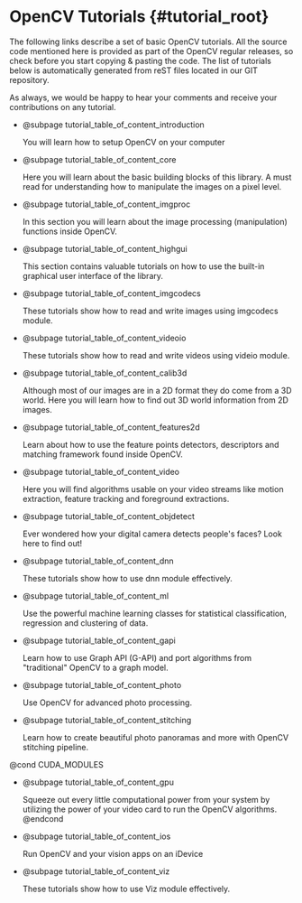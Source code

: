 OpenCV Tutorials {#tutorial_root}
================

The following links describe a set of basic OpenCV tutorials. All the source code mentioned here is
provided as part of the OpenCV regular releases, so check before you start copying & pasting the code.
The list of tutorials below is automatically generated from reST files located in our GIT
repository.

As always, we would be happy to hear your comments and receive your contributions on any tutorial.

-   @subpage tutorial_table_of_content_introduction

    You will learn how to setup OpenCV on your computer

-   @subpage tutorial_table_of_content_core

    Here you will learn
    about the basic building blocks of this library. A must read for understanding how
    to manipulate the images on a pixel level.

-   @subpage tutorial_table_of_content_imgproc

    In this section
    you will learn about the image processing (manipulation) functions inside OpenCV.

-   @subpage tutorial_table_of_content_highgui

    This section contains valuable tutorials on how to use the
    built-in graphical user interface of the library.

-   @subpage tutorial_table_of_content_imgcodecs

    These tutorials show how to read and write images using imgcodecs module.

-   @subpage tutorial_table_of_content_videoio

    These tutorials show how to read and write videos using videio module.

-   @subpage tutorial_table_of_content_calib3d

    Although
    most of our images are in a 2D format they do come from a 3D world. Here you will learn how to find
    out 3D world information from 2D images.

-   @subpage tutorial_table_of_content_features2d

    Learn about how
    to use the feature points detectors, descriptors and matching framework found inside OpenCV.

-   @subpage tutorial_table_of_content_video

    Here you will find
    algorithms usable on your video streams like motion extraction, feature tracking and
    foreground extractions.

-   @subpage tutorial_table_of_content_objdetect

    Ever wondered
    how your digital camera detects people's faces? Look here to find out!

-   @subpage tutorial_table_of_content_dnn

    These tutorials show how to use dnn module effectively.

-   @subpage tutorial_table_of_content_ml

    Use the powerful
    machine learning classes for statistical classification, regression and clustering of data.

-   @subpage tutorial_table_of_content_gapi

    Learn how to use Graph API (G-API) and port algorithms from "traditional" OpenCV to a graph model.

-   @subpage tutorial_table_of_content_photo

    Use OpenCV for
    advanced photo processing.

-   @subpage tutorial_table_of_content_stitching

    Learn how to create beautiful photo panoramas and more with OpenCV stitching pipeline.

@cond CUDA_MODULES
-   @subpage tutorial_table_of_content_gpu

    Squeeze out every
    little computational power from your system by utilizing the power of your video card to run the
    OpenCV algorithms.
@endcond

-   @subpage tutorial_table_of_content_ios

    Run OpenCV and your vision apps on an iDevice

-   @subpage tutorial_table_of_content_viz

    These tutorials show how to use Viz module effectively.
